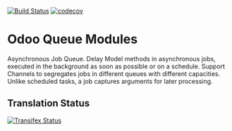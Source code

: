 [![Build Status](https://travis-ci.org/OCA/queue.svg?branch=13.0)](https://travis-ci.org/OCA/queue)
[![codecov](https://codecov.io/gh/OCA/queue/branch/13.0/graph/badge.svg)](https://codecov.io/gh/OCA/queue)


Odoo Queue Modules
==================

Asynchronous Job Queue. Delay Model methods in asynchronous jobs, executed in
the background as soon as possible or on a schedule.  Support Channels to
segregates jobs in different queues with different capacities. Unlike
scheduled tasks, a job captures arguments for later processing.




Translation Status
------------------
[![Transifex Status](https://www.transifex.com/projects/p/OCA-queue-13-0/chart/image_png)](https://www.transifex.com/projects/p/OCA-queue-13-0)
